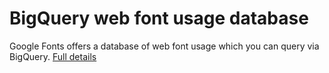 # BigQuery web font usage database

Google Fonts offers a database of web font usage which you can query via BigQuery. [Full details](https://docs.google.com/document/d/1hrPWqBHMVlGmbAc8t4xQyvr4vC9WqCLtM1-DH6vEP7k/edit)